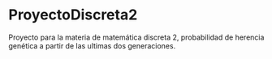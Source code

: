 # ProyectoDiscreta2
Proyecto para la materia de matemática discreta 2, probabilidad de herencia genética a partir de las ultimas dos generaciones.
